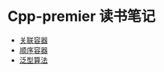 # Cpp-premier 读书笔记

* [关联容器](ch11_related_container/README.md)
* [顺序容器](ch9_container/README.md)
* [泛型算法](ch10_generic_algorithm/README.md)